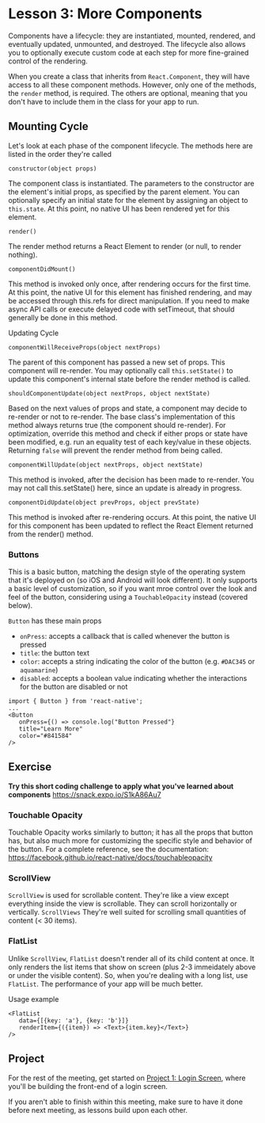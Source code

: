 # Lesson 3: More Components

Components have a lifecycle: they are instantiated, mounted, rendered, and eventually updated, unmounted, and destroyed. The lifecycle also allows you to optionally execute custom code at each step for more fine-grained control of the rendering. 

When you create a class that inherits from `React.Component`, they will have access to all these component methods. However, only one of the methods, the `render` method, is required. The others are optional, meaning that you don't have to include them in the class for your app to run.

## Mounting Cycle

Let's look at each phase of the component lifecycle. The methods here are listed in the order they're called

`constructor(object props)` 

The component class is instantiated. The parameters to the constructor are the element's initial props, as specified by the parent element. You can optionally specify an initial state for the element by assigning an object to `this.state`. At this point, no native UI has been rendered yet for this element.

`render()`

The render method returns a React Element to render (or null, to render nothing).

`componentDidMount()`

This method is invoked only once, after rendering occurs for the first time. At this point, the native UI for this element has finished rendering, and may be accessed through this.refs for direct manipulation. If you need to make async API calls or execute delayed code with setTimeout, that should generally be done in this method.

Updating Cycle

`componentWillReceiveProps(object nextProps)` 

The parent of this component has passed a new set of props. This component will re-render. You may optionally call `this.setState()` to update this component's internal state before the render method is called.

`shouldComponentUpdate(object nextProps, object nextState)` 

Based on the next values of props and state, a component may decide to re-render or not to re-render. The base class's implementation of this method always returns true (the component should re-render). For optimization, override this method and check if either props or state have been modified, e.g. run an equality test of each key/value in these objects. Returning `false` will prevent the render method from being called.

`componentWillUpdate(object nextProps, object nextState)`

This method is invoked, after the decision has been made to re-render. You may not call this.setState() here, since an update is already in progress.

`componentDidUpdate(object prevProps, object prevState)`

This method is invoked after re-rendering occurs. At this point, the native UI for this component has been updated to reflect the React Element returned from the render() method.

### Buttons
This is a basic button, matching the design style of the operating system that it's deployed on (so iOS and Android will look different). It only supports a basic level of customization, so if you want mroe control over the look and feel of the button, considering using a `TouchableOpacity` instead (covered below).

`Button` has these main props

-   `onPress`: accepts a callback that is called whenever the button is pressed
-   `title`: the button text
-   `color`: accepts a string indicating the color of the button (e.g. `#DAC345` or `aquamarine`)
-   `disabled`: accepts a boolean value indicating whether the interactions for the button are disabled or not

```
import { Button } from 'react-native';
...
<Button
   onPress={() => console.log("Button Pressed"}
   title="Learn More"
   color="#841584"
/>
```

## Exercise
**Try this short coding challenge to apply what you've learned about components**
https://snack.expo.io/S1kA86Au7

### Touchable Opacity
Touchable Opacity works similarly to button; it has all the props that button has, but also much more for customizing the specific style and behavior of the button. For a complete reference, see the documentation: https://facebook.github.io/react-native/docs/touchableopacity

### ScrollView
`ScrollView` is used for scrollable content. They're like a view except everything inside the view is scrollable. They can scroll horizontally or vertically. `ScrollViews` They're well suited for scrolling small quantities of content (< 30 items).

### FlatList
Unlike `ScrollView`, `FlatList` doesn't render all of its child content at once. It only renders the list items that show on screen (plus 2-3 immeidately above or under the visible content). So, when you're dealing with a long list, use `FlatList`. The performance of your app will be much better.

Usage example
```
<FlatList
   data={[{key: 'a'}, {key: 'b'}]}
   renderItem={({item}) => <Text>{item.key}</Text>}
/>
```

## Project
For the rest of the meeting, get started on [Project 1: Login Screen](https://github.com/applabsc/React-Native-Curriculum/blob/master/Project%201:%20Login%20Screen.md), where you'll be building the front-end of a login screen.

If you aren't able to finish within this meeting, make sure to have it done before next meeting, as lessons build upon each other.
